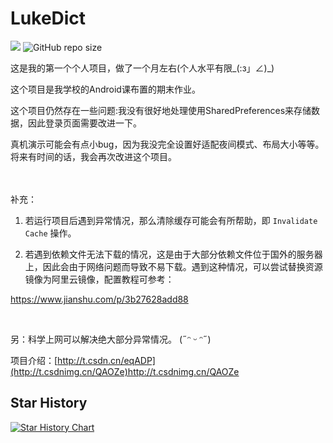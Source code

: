 # LukeDict

![](https://img.shields.io/badge/Android-studio-brightgreen) 
![GitHub repo size](https://img.shields.io/github/repo-size/Curzsu/LukeDict?style=flat-square)

这是我的第一个个人项目，做了一个月左右(个人水平有限_(:з」∠)_)

这个项目是我学校的Android课布置的期末作业。

这个项目仍然存在一些问题:我没有很好地处理使用SharedPreferences来存储数据，因此登录页面需要改进一下。

真机演示可能会有点小bug，因为我没完全设置好适配夜间模式、布局大小等等。将来有时间的话，我会再次改进这个项目。


<br><br>
补充：
1. 若运行项目后遇到异常情况，那么清除缓存可能会有所帮助，即 `Invalidate Cache` 操作。

2. 若遇到依赖文件无法下载的情况，这是由于大部分依赖文件位于国外的服务器上，因此会由于网络问题而导致不易下载。遇到这种情况，可以尝试替换资源镜像为阿里云镜像，配置教程可参考：

https://www.jianshu.com/p/3b27628add88

<br>


另：科学上网可以解决绝大部分异常情况。  (˶ᵔ ᵕ ᵔ˶)

项目介绍：[http://t.csdn.cn/eqADP](http://t.csdnimg.cn/QAOZe)http://t.csdnimg.cn/QAOZe

## Star History

[![Star History Chart](https://api.star-history.com/svg?repos=Curzsu/LukeDict&type=Timeline)](https://star-history.com/#Curzsu/LukeDict&Timeline)

